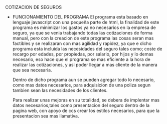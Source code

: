 COTIZACION DE SEGUROS
- FUNCIONAMIENTO DEL PROGRAMA 
    El programa esta basado en lenguaje javascript con una pequeña parte de html, la finalidad de este programa es minimizar los gastos ya no necesarios en la empresa de seguro, ya que se venia trabajando todas las cotizaciones de forma manual, pero con la creacion de este programa las cosas seran mas factibles y se realizaran con mas agilidad y rapidez, ya que e dicho programa esta incluida las necesidades del seguro tales como; coste de recargo por edades, por propiedas, por salario, por hijos y lo demas necesario, eso hace que el programa se mas eficiente a la hora de realizar las cotizaciones, y asi poder llegar a mas cliente de la manera que sea necesaria.

    Dentro de dicho programa aun se pueden agregar todo lo necesario, como mas datos necesarios, para adquisicion de una poliza segun tambien sean las necesidades de los clientes.
    
    Para realizar unas mejoras en su totalidad, se debera de implentar mas datos necesarios,tales como presentacion del seguro dentro de la pagina web, con apoyo  de ccs crear los estilos necesarios, para que la presentacion sea mas llamativa.
